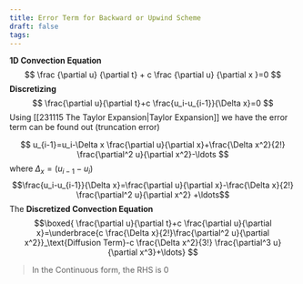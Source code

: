 ```yaml
---
title: Error Term for Backward or Upwind Scheme
draft: false
tags:
---
```

**1D Convection Equation**
$$
\frac {\partial u} {\partial t} + c \frac {\partial u} {\partial x }=0
$$
**Discretizing**
$$
\frac{\partial u}{\partial t}+c \frac{u_i-u_{i-1}}{\Delta x}=0
$$
Using [[231115  The Taylor Expansion|Taylor Expansion]] we have the error term can be found out (truncation error)

$$
u_{i-1}=u_i-\Delta x \frac{\partial u}{\partial x}+\frac{\Delta x^2}{2!} \frac{\partial^2 u}{\partial x^2}-\ldots 
$$
where  $\Delta_x= (u_{i-1}-u_i)$ 
$$\frac{u_i-u_{i-1}}{\Delta x}=\frac{\partial u}{\partial x}-\frac{\Delta x}{2!} \frac{\partial^2 u}{\partial x^2}  +\ldots$$
The **Discretized Convection Equation**
$$\boxed{
\frac{\partial u}{\partial t}+c \frac{\partial u}{\partial x}=\underbrace{c \frac{\Delta x}{2!}\frac{\partial^2 u}{\partial x^2}}_\text{Diffusion Term}-c \frac{\Delta x^2}{3!} \frac{\partial^3 u}{\partial x^3}+\ldots}
$$
> In the Continuous form, the RHS is $0$


